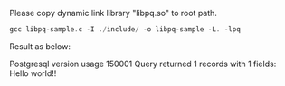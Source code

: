 
Please copy dynamic link library "libpq.so" to root path.

```c
gcc libpq-sample.c -I ./include/ -o libpq-sample -L. -lpq
```

Result as below:

Postgresql version usage 150001
Query returned 1 records with 1 fields:
Hello world!!